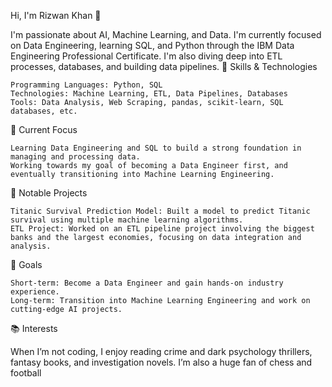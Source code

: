 Hi, I'm Rizwan Khan 👋

I'm passionate about AI, Machine Learning, and Data. I'm currently focused on Data Engineering, learning SQL, and Python through the IBM Data Engineering Professional Certificate. I'm also diving deep into ETL processes, databases, and building data pipelines.
🔧 Skills & Technologies

    Programming Languages: Python, SQL
    Technologies: Machine Learning, ETL, Data Pipelines, Databases
    Tools: Data Analysis, Web Scraping, pandas, scikit-learn, SQL databases, etc.

🌱 Current Focus

    Learning Data Engineering and SQL to build a strong foundation in managing and processing data.
    Working towards my goal of becoming a Data Engineer first, and eventually transitioning into Machine Learning Engineering.

💼 Notable Projects

    Titanic Survival Prediction Model: Built a model to predict Titanic survival using multiple machine learning algorithms.
    ETL Project: Worked on an ETL pipeline project involving the biggest banks and the largest economies, focusing on data integration and analysis.

🎯 Goals

    Short-term: Become a Data Engineer and gain hands-on industry experience.
    Long-term: Transition into Machine Learning Engineering and work on cutting-edge AI projects.

📚 Interests

When I’m not coding, I enjoy reading crime and dark psychology thrillers, fantasy books, and investigation novels. I’m also a huge fan of chess and football
